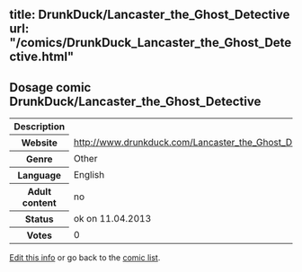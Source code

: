 title: DrunkDuck/Lancaster_the_Ghost_Detective
url: "/comics/DrunkDuck_Lancaster_the_Ghost_Detective.html"
---
Dosage comic DrunkDuck/Lancaster_the_Ghost_Detective
-----------------------------------------

<table class="comicinfo">
<tr>
<th>Description</th><td></td>
</tr>
<tr>
<th>Website</th><td><a href="http://www.drunkduck.com/Lancaster_the_Ghost_Detective/">http://www.drunkduck.com/Lancaster_the_Ghost_Detective/</a></td>
</tr>
<tr>
<th>Genre</th><td>Other</td>
</tr>
<tr>
<th>Language</th><td>English</td>
</tr>
<tr>
<th>Adult content</th><td>no</td>
</tr>
<tr>
<th>Status</th><td>ok on 11.04.2013</td>
</tr>
<tr>
<th>Votes</th><td>0</div></td>
</tr>
</table>

[Edit this info](/comics/DrunkDuck_Lancaster_the_Ghost_Detective_edit.html) or go back to the [comic list](../comic-index.html).
